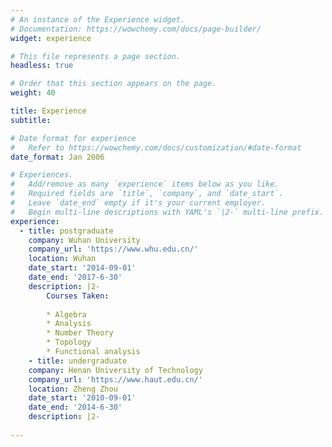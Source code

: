 ```yaml
---
# An instance of the Experience widget.
# Documentation: https://wowchemy.com/docs/page-builder/
widget: experience

# This file represents a page section.
headless: true

# Order that this section appears on the page.
weight: 40

title: Experience
subtitle:

# Date format for experience
#   Refer to https://wowchemy.com/docs/customization/#date-format
date_format: Jan 2006

# Experiences.
#   Add/remove as many `experience` items below as you like.
#   Required fields are `title`, `company`, and `date_start`.
#   Leave `date_end` empty if it's your current employer.
#   Begin multi-line descriptions with YAML's `|2-` multi-line prefix.
experience:
  - title: postgraduate
    company: Wuhan University
    company_url: 'https://www.whu.edu.cn/'
    location: Wuhan
    date_start: '2014-09-01'
    date_end: '2017-6-30'
    description: |2-
        Courses Taken:
        
        * Algebra
        * Analysis
        * Number Theory
        * Topology
        * Functional analysis
    - title: undergraduate
    company: Henan University of Technology
    company_url: 'https://www.haut.edu.cn/'
    location: Zheng Zhou
    date_start: '2010-09-01'
    date_end: '2014-6-30'
    description: |2-
   
---
```

